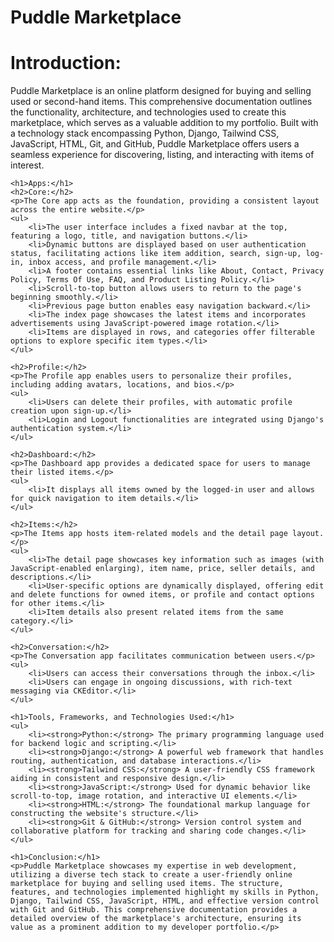 # Puddle Marketplace
<!DOCTYPE html>
<html lang="en">
<head>
    <meta charset="UTF-8">
    <meta name="viewport" content="width=device-width, initial-scale=1.0">
    <title>Puddle Marketplace Documentation</title>
</head>
<body>
    <h1>Introduction:</h1>
    <p>Puddle Marketplace is an online platform designed for buying and selling used or second-hand items. This comprehensive documentation outlines the functionality, architecture, and technologies used to create this marketplace, which serves as a valuable addition to my portfolio. Built with a technology stack encompassing Python, Django, Tailwind CSS, JavaScript, HTML, Git, and GitHub, Puddle Marketplace offers users a seamless experience for discovering, listing, and interacting with items of interest.</p>

    <h1>Apps:</h1>
    <h2>Core:</h2>
    <p>The Core app acts as the foundation, providing a consistent layout across the entire website.</p>
    <ul>
        <li>The user interface includes a fixed navbar at the top, featuring a logo, title, and navigation buttons.</li>
        <li>Dynamic buttons are displayed based on user authentication status, facilitating actions like item addition, search, sign-up, log-in, inbox access, and profile management.</li>
        <li>A footer contains essential links like About, Contact, Privacy Policy, Terms Of Use, FAQ, and Product Listing Policy.</li>
        <li>Scroll-to-top button allows users to return to the page's beginning smoothly.</li>
        <li>Previous page button enables easy navigation backward.</li>
        <li>The index page showcases the latest items and incorporates advertisements using JavaScript-powered image rotation.</li>
        <li>Items are displayed in rows, and categories offer filterable options to explore specific item types.</li>
    </ul>

    <h2>Profile:</h2>
    <p>The Profile app enables users to personalize their profiles, including adding avatars, locations, and bios.</p>
    <ul>
        <li>Users can delete their profiles, with automatic profile creation upon sign-up.</li>
        <li>Login and Logout functionalities are integrated using Django's authentication system.</li>
    </ul>

    <h2>Dashboard:</h2>
    <p>The Dashboard app provides a dedicated space for users to manage their listed items.</p>
    <ul>
        <li>It displays all items owned by the logged-in user and allows for quick navigation to item details.</li>
    </ul>

    <h2>Items:</h2>
    <p>The Items app hosts item-related models and the detail page layout.</p>
    <ul>
        <li>The detail page showcases key information such as images (with JavaScript-enabled enlarging), item name, price, seller details, and descriptions.</li>
        <li>User-specific options are dynamically displayed, offering edit and delete functions for owned items, or profile and contact options for other items.</li>
        <li>Item details also present related items from the same category.</li>
    </ul>

    <h2>Conversation:</h2>
    <p>The Conversation app facilitates communication between users.</p>
    <ul>
        <li>Users can access their conversations through the inbox.</li>
        <li>Users can engage in ongoing discussions, with rich-text messaging via CKEditor.</li>
    </ul>

    <h1>Tools, Frameworks, and Technologies Used:</h1>
    <ul>
        <li><strong>Python:</strong> The primary programming language used for backend logic and scripting.</li>
        <li><strong>Django:</strong> A powerful web framework that handles routing, authentication, and database interactions.</li>
        <li><strong>Tailwind CSS:</strong> A user-friendly CSS framework aiding in consistent and responsive design.</li>
        <li><strong>JavaScript:</strong> Used for dynamic behavior like scroll-to-top, image rotation, and interactive UI elements.</li>
        <li><strong>HTML:</strong> The foundational markup language for constructing the website's structure.</li>
        <li><strong>Git & GitHub:</strong> Version control system and collaborative platform for tracking and sharing code changes.</li>
    </ul>

    <h1>Conclusion:</h1>
    <p>Puddle Marketplace showcases my expertise in web development, utilizing a diverse tech stack to create a user-friendly online marketplace for buying and selling used items. The structure, features, and technologies implemented highlight my skills in Python, Django, Tailwind CSS, JavaScript, HTML, and effective version control with Git and GitHub. This comprehensive documentation provides a detailed overview of the marketplace's architecture, ensuring its value as a prominent addition to my developer portfolio.</p>
</body>
</html>

